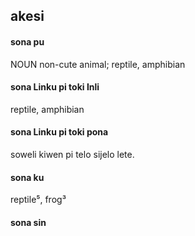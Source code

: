 ## akesi

#### sona pu

NOUN non-cute animal; reptile, amphibian

#### sona Linku pi toki Inli

reptile, amphibian

#### sona Linku pi toki pona

soweli kiwen pi telo sijelo lete.

#### sona ku

reptile⁵, frog³

#### sona sin

